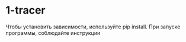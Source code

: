 # 1-tracer
Чтобы установить зависимости, используйте pip install. При запуске программы, соблюдайте инструкции
